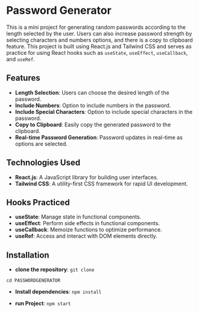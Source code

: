 # Password Generator

This is a mini project for generating random passwords according to the length selected by the user. Users can also increase password strength by selecting characters and numbers options, and there is a copy to clipboard feature. This project is built using React.js and Tailwind CSS and serves as practice for using React hooks such as `useState`, `useEffect`, `useCallback`, and `useRef`.

## Features

- **Length Selection**: Users can choose the desired length of the password.
- **Include Numbers**: Option to include numbers in the password.
- **Include Special Characters**: Option to include special characters in the password.
- **Copy to Clipboard**: Easily copy the generated password to the clipboard.
- **Real-time Password Generation**: Password updates in real-time as options are selected.

## Technologies Used

- **React.js**: A JavaScript library for building user interfaces.
- **Tailwind CSS**: A utility-first CSS framework for rapid UI development.

## Hooks Practiced

- **useState**: Manage state in functional components.
- **useEffect**: Perform side effects in functional components.
- **useCallback**: Memoize functions to optimize performance.
- **useRef**: Access and interact with DOM elements directly.

## Installation

- **clone the repository**:
  `git clone`

`cd PASSWORDGENERATOR`

- **Install dependencies**:
  `npm install`

- **run Project**:
  `npm start`
